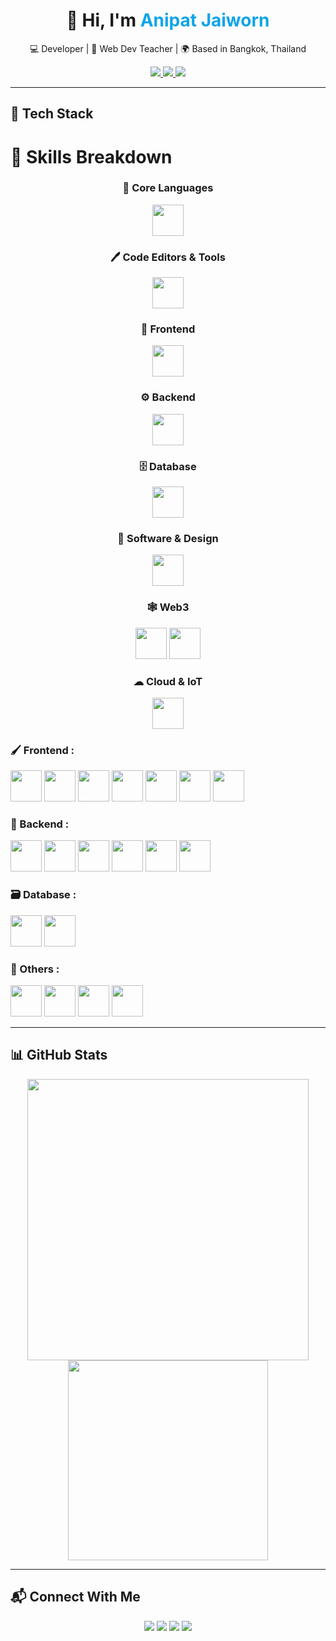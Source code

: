 <!-- GitHub Profile README.md -->

<h1 align="center">
  👋 Hi, I'm <span style="color:#0ea5e9;">Anipat Jaiworn</span>
</h1>

<p align="center">
  💻 Developer | 📘 Web Dev Teacher | 🌍 Based in Bangkok, Thailand
</p>

<p align="center">
  <a href="mailto:Anipat5556666@gmail.com">
    <img src="https://img.shields.io/badge/Email-D14836?style=for-the-badge&logo=gmail&logoColor=white"/>
  </a>
  <a href="https://github.com/FlukAnipat">
    <img src="https://img.shields.io/badge/GitHub-181717?style=for-the-badge&logo=github&logoColor=white"/>
  </a>
  <a href="https://www.instagram.com/fluk__anipat____">
    <img src="https://img.shields.io/badge/Instagram-E4405F?style=for-the-badge&logo=instagram&logoColor=white"/>
  </a>
</p>

---

## 🚀 Tech Stack
# 🧠 Skills Breakdown

<div align="center">

### 🧩 Core Languages  
<img src="https://skillicons.dev/icons?i=c,cpp,cs,java,python,js,ts,php" height="50" />

### 🖊 Code Editors & Tools  
<img src="https://skillicons.dev/icons?i=vscode,git,figma" height="50" />

### 🎨 Frontend  
<img src="https://skillicons.dev/icons?i=html,css,bootstrap,react,nextjs" height="50" />

### ⚙ Backend  
<img src="https://skillicons.dev/icons?i=nodejs,spring,dotnet" height="50" />

### 🗄️ Database  
<img src="https://skillicons.dev/icons?i=mysql" height="50" />

### 🧰 Software & Design  
<img src="https://skillicons.dev/icons?i=ps,ai,pr,blender" height="50" />

### 🕸 Web3  
<img src="https://cdn.jsdelivr.net/gh/devicons/devicon/icons/ethereum/ethereum-original.svg" height="50" />
<img src="https://seeklogo.com/images/M/metamask-logo-09EDE53DBD-seeklogo.com.png" height="50" />

### ☁ Cloud & IoT  
<img src="https://skillicons.dev/icons?i=gcp,arduino" height="50" />

</div>

### 🖌️ Frontend :
<p align="left">
  <img class="tech-icon" src="https://cdn.jsdelivr.net/gh/devicons/devicon/icons/html5/html5-original.svg" height="50"/>
  <img class="tech-icon" src="https://cdn.jsdelivr.net/gh/devicons/devicon/icons/css3/css3-original.svg" height="50"/>
  <img class="tech-icon" src="https://cdn.jsdelivr.net/gh/devicons/devicon/icons/javascript/javascript-original.svg" height="50"/>
  <img class="tech-icon" src="https://cdn.jsdelivr.net/gh/devicons/devicon/icons/typescript/typescript-original.svg" height="50"/>
  <img class="tech-icon" src="https://cdn.jsdelivr.net/gh/devicons/devicon/icons/bootstrap/bootstrap-original.svg" height="50"/>
  <img class="tech-icon" src="https://cdn.jsdelivr.net/gh/devicons/devicon/icons/react/react-original.svg" height="50"/>
  <img class="tech-icon" src="https://cdn.jsdelivr.net/gh/devicons/devicon/icons/nextjs/nextjs-original.svg" height="50"/>
</p>

### 🧠 Backend :
<p align="left">
  <img class="tech-icon" src="https://cdn.jsdelivr.net/gh/devicons/devicon/icons/nodejs/nodejs-original.svg" height="50"/>
  <img class="tech-icon" src="https://cdn.jsdelivr.net/gh/devicons/devicon/icons/dot-net/dot-net-original.svg" height="50"/>
  <img class="tech-icon" src="https://cdn.jsdelivr.net/gh/devicons/devicon/icons/csharp/csharp-original.svg" height="50"/>
  <img class="tech-icon" src="https://cdn.jsdelivr.net/gh/devicons/devicon/icons/java/java-original.svg" height="50"/>
  <img class="tech-icon" src="https://cdn.jsdelivr.net/gh/devicons/devicon/icons/python/python-original.svg" height="50"/>
  <img class="tech-icon" src="https://cdn.jsdelivr.net/gh/devicons/devicon/icons/spring/spring-original.svg" height="50"/>
</p>

### 🗃️ Database :
<p align="left">
  <img class="tech-icon" src="https://cdn.jsdelivr.net/gh/devicons/devicon/icons/mysql/mysql-original.svg" height="50"/>
  <img class="tech-icon" src="https://cdn.jsdelivr.net/gh/devicons/devicon/icons/sqlite/sqlite-original.svg" height="50"/>
</p>

### 🧩 Others :
<p align="left">
  <img class="tech-icon" src="https://cdn.jsdelivr.net/gh/devicons/devicon/icons/c/c-original.svg" height="50"/>
  <img class="tech-icon" src="https://cdn.jsdelivr.net/gh/devicons/devicon/icons/github/github-original.svg" height="50"/>
  <img class="tech-icon" src="https://cdn.jsdelivr.net/gh/devicons/devicon/icons/git/git-original.svg" height="50"/>
  <img class="tech-icon" src="https://cdn.jsdelivr.net/gh/devicons/devicon/icons/vscode/vscode-original.svg" height="50"/>
</p>

---

## 📊 GitHub Stats

<p align="center">
  <img src="https://github-readme-stats.vercel.app/api?username=FlukAnipat&show_icons=true&theme=radical&border_radius=10" width="450"/>
  <img src="https://github-readme-stats.vercel.app/api/top-langs/?username=FlukAnipat&layout=compact&theme=tokyonight&border_radius=10" width="320"/>
</p>

---

## 📬 Connect With Me

<p align="center">
  <a href="https://facebook.com/Fluk.Anipat5556666"><img src="https://img.shields.io/badge/Facebook-1877F2?style=for-the-badge&logo=facebook&logoColor=white"/></a>
  <a href="https://www.instagram.com/fluk__anipat__"><img src="https://img.shields.io/badge/Instagram-E4405F?style=for-the-badge&logo=instagram&logoColor=white"/></a>
  <a href="https://discord.com/users/fluk_donovan"><img src="https://img.shields.io/badge/Discord-5865F2?style=for-the-badge&logo=discord&logoColor=white"/></a>
  <a href="https://gitlab.com/FlukAnipat"><img src="https://img.shields.io/badge/GitLab-FCA121?style=for-the-badge&logo=gitlab&logoColor=white"/></a>
</p>
